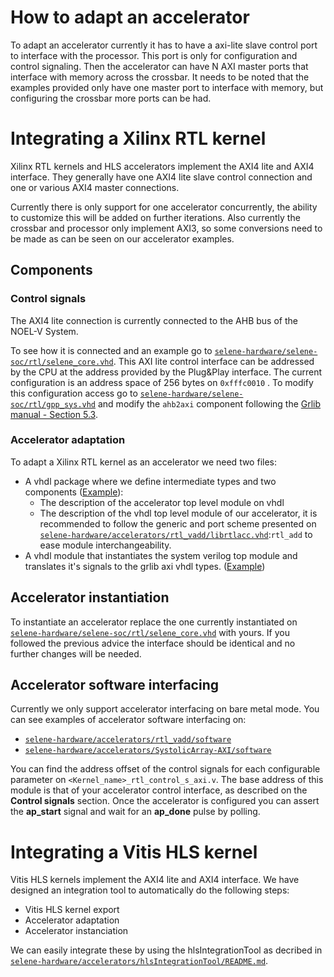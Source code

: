 # How to adapt an accelerator

To adapt an accelerator currently it has to have a axi-lite slave control port to interface with the processor. This port is only for configuration and control signaling.
Then the accelerator can have N AXI master ports that interface with memory across the crossbar. It needs to be noted that the examples provided only have one master port to interface with memory, but configuring the crossbar more ports can be had.

# Integrating a Xilinx RTL kernel

Xilinx RTL kernels and HLS accelerators implement the AXI4 lite and AXI4 interface.
They generally have one AXI4 lite slave control connection and one or various AXI4 master connections.

Currently there is only support for one accelerator concurrently, the ability to customize this will be added on further iterations. Also currently the crossbar and processor only implement AXI3, so some conversions need to be made as can be seen on our accelerator examples.

## Components

### Control signals
The AXI4 lite connection is currently connected to the AHB bus of the NOEL-V System. 

To see how it is connected and an example go to  [`selene-hardware/selene-soc/rtl/selene_core.vhd`](../selene-soc/rtl/selene_core.vhd). This AXI lite control interface can be addressed by the CPU at the address provided by the Plug&Play interface. 
The current configuration is an address space of 256 bytes on `0xfffc0010` .
To modify this configuration access go to [`selene-hardware/selene-soc/rtl/gpp_sys.vhd`](../selene-soc/rtl/gpp_sys.vhd) and modify the `ahb2axi` component following the [Grlib manual - Section 5.3](https://www.gaisler.com/products/grlib/grlib.pdf).

### Accelerator adaptation
To adapt a Xilinx RTL kernel as an accelerator we need two files:
- A vhdl package where we define intermediate types and two components ([Example](rtl_vadd/librtlacc.vhd)):
	* The description of the accelerator top level module on vhdl
	* The description of the vhdl top level module of our accelerator, it is recommended to follow the generic and port scheme presented on [`selene-hardware/accelerators/rtl_vadd/librtlacc.vhd`](rtl_vadd/librtlacc.vhd):`rtl_add` to ease module interchangeability.
- A vhdl module that instantiates the system verilog top module and translates it's signals to the grlib axi vhdl types. ([Example](rtl_vadd/rtl_add.vhd))

## Accelerator instantiation
To instantiate an accelerator replace the one currently instantiated on [`selene-hardware/selene-soc/rtl/selene_core.vhd`](../selene-soc/rtl/selene_core.vhd) with yours. If you followed the previous advice the interface should be identical and no further changes will be needed.

## Accelerator software interfacing
Currently we only support accelerator interfacing on bare metal mode.
You can see examples of accelerator software interfacing on:
- [`selene-hardware/accelerators/rtl_vadd/software`](rtl_vadd/software)
- [`selene-hardware/accelerators/SystolicArray-AXI/software`](SystolicArray-axi/software)

You can find the address offset of the control signals for each configurable parameter on `<Kernel_name>_rtl_control_s_axi.v`.
The base address of this module is that of your accelerator control interface, as described on the __Control signals__ section.
Once the accelerator is configured you can assert the __ap\_start__ signal and wait for an __ap\_done__ pulse by polling.

# Integrating a Vitis HLS kernel

Vitis HLS kernels implement the AXI4 lite and AXI4 interface.
We have designed an integration tool to automatically do the following steps:
- Vitis HLS kernel export
- Accelerator adaptation
- Accelerator instanciation

We can easily integrate these by using the hlsIntegrationTool as decribed in [`selene-hardware/accelerators/hlsIntegrationTool/README.md`](hlsIntegrationTool/README.md).

